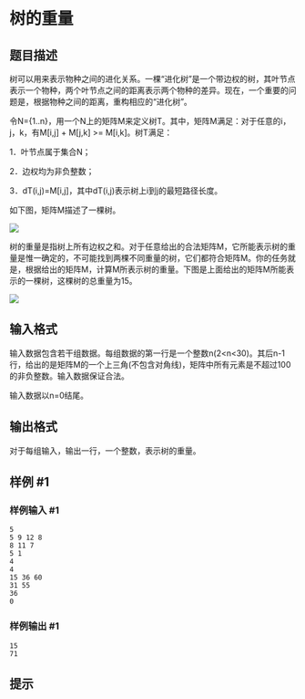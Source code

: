 # 树的重量

## 题目描述

树可以用来表示物种之间的进化关系。一棵“进化树”是一个带边权的树，其叶节点表示一个物种，两个叶节点之间的距离表示两个物种的差异。现在，一个重要的问题是，根据物种之间的距离，重构相应的“进化树”。

令N={1..n}，用一个N上的矩阵M来定义树T。其中，矩阵M满足：对于任意的i，j，k，有M[i,j] + M[j,k] >= M[i,k]。树T满足：

1．叶节点属于集合N；

2．边权均为非负整数；

3．dT(i,j)=M[i,j]，其中dT(i,j)表示树上i到j的最短路径长度。

如下图，矩阵M描述了一棵树。

 ![](https://cdn.luogu.com.cn/upload/pic/82.png) 

树的重量是指树上所有边权之和。对于任意给出的合法矩阵M，它所能表示树的重量是惟一确定的，不可能找到两棵不同重量的树，它们都符合矩阵M。你的任务就是，根据给出的矩阵M，计算M所表示树的重量。下图是上面给出的矩阵M所能表示的一棵树，这棵树的总重量为15。

![](https://cdn.luogu.com.cn/upload/pic/83.png)


## 输入格式

输入数据包含若干组数据。每组数据的第一行是一个整数n(2<n<30)。其后n-1行，给出的是矩阵M的一个上三角(不包含对角线)，矩阵中所有元素是不超过100的非负整数。输入数据保证合法。

输入数据以n=0结尾。


## 输出格式

对于每组输入，输出一行，一个整数，表示树的重量。


## 样例 #1

### 样例输入 #1
```
5
5 9 12 8
8 11 7
5 1
4
4
15 36 60
31 55
36
0
```

### 样例输出 #1

```
15
71
```

## 提示


